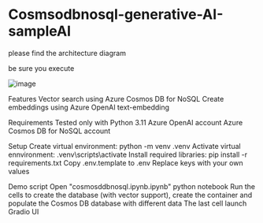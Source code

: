 # Cosmsodbnosql-generative-AI-sampleAI

please find the architecture diagram 

be sure you execute 

![image](https://github.com/user-attachments/assets/806de3af-f2eb-4db4-a441-787adfd6f66b)


Features
Vector search using Azure Cosmos DB for NoSQL
Create embeddings using Azure OpenAI text-embedding

Requirements
Tested only with Python 3.11
Azure OpenAI account
Azure Cosmos DB for NoSQL account

Setup
Create virtual environment: python -m venv .venv
Activate virtual ennvironment: .venv\scripts\activate
Install required libraries: pip install -r requirements.txt
Copy .env.template to .env
Replace keys with your own values

Demo script
Open "cosmosddbnosql.ipynb.ipynb" python notebook
Run the cells to create the database (with vector support), create the container and populate the Cosmos DB database with different data 
The last cell launch Gradio UI 
